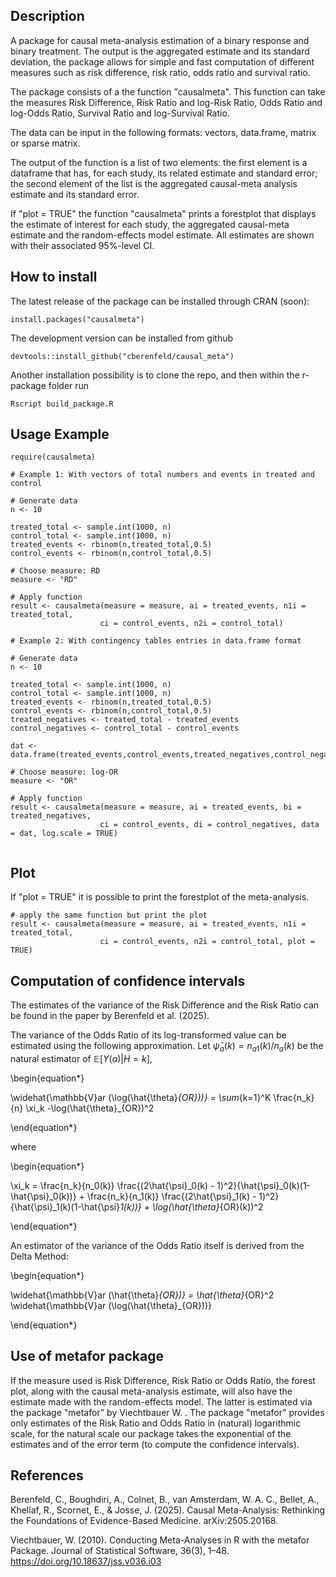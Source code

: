 ## Description

A package for causal meta-analysis estimation of a binary response and binary treatment. The output is the aggregated estimate and its standard deviation, the package allows for simple and fast computation of different measures such as risk difference, risk ratio, odds ratio and survival ratio.

The package consists of a the function "causalmeta". This function can take the measures Risk Difference, Risk Ratio and log-Risk Ratio, Odds Ratio and log-Odds Ratio, Survival Ratio and log-Survival Ratio.

The data can be input in the following formats: vectors, data.frame, matrix or sparse matrix.

The output of the function is a list of two elements: the first element is a dataframe that has, for each study, its related estimate and standard error; the second element of the list is the aggregated causal-meta analysis estimate and its standard error.

If "plot = TRUE" the function "causalmeta" prints a forestplot that displays the estimate of interest for each study, the aggregated causal-meta estimate and the random-effects model estimate. All estimates are shown with their associated 95%-level CI.

## How to install

The latest release of the package can be installed through CRAN (soon):

```{r, eval = FALSE}
install.packages("causalmeta")
```

The development version can be installed from github

```{r, eval = FALSE}
devtools::install_github("cberenfeld/causal_meta")
```

Another installation possibility is to clone the repo, and then within the r-package folder run

```{r, eval = FALSE}
Rscript build_package.R
```

## Usage Example

```{r}
require(causalmeta)

# Example 1: With vectors of total numbers and events in treated and control

# Generate data
n <- 10

treated_total <- sample.int(1000, n)
control_total <- sample.int(1000, n)
treated_events <- rbinom(n,treated_total,0.5)
control_events <- rbinom(n,control_total,0.5)

# Choose measure: RD
measure <- "RD"

# Apply function
result <- causalmeta(measure = measure, ai = treated_events, n1i = treated_total,
                    ci = control_events, n2i = control_total)

# Example 2: With contingency tables entries in data.frame format

# Generate data
n <- 10

treated_total <- sample.int(1000, n)
control_total <- sample.int(1000, n)
treated_events <- rbinom(n,treated_total,0.5)
control_events <- rbinom(n,control_total,0.5)
treated_negatives <- treated_total - treated_events
control_negatives <- control_total - control_events

dat <- data.frame(treated_events,control_events,treated_negatives,control_negatives)

# Choose measure: log-OR
measure <- "OR"

# Apply function
result <- causalmeta(measure = measure, ai = treated_events, bi = treated_negatives,
                    ci = control_events, di = control_negatives, data = dat, log.scale = TRUE)


```

## Plot

If "plot = TRUE" it is possible to print the forestplot of the meta-analysis.

```{r my-forest-plot, fig.width=9, fig.height=6, out.width='100%'}
# apply the same function but print the plot
result <- causalmeta(measure = measure, ai = treated_events, n1i = treated_total,
                    ci = control_events, n2i = control_total, plot = TRUE)
```

## Computation of confidence intervals 

The estimates of the variance of the Risk Difference and the Risk Ratio can be found in the paper by Berenfeld et al. (2025).

The variance of the Odds Ratio of its log-transformed value can be estimated using the following approximation. Let $\hat{\psi}_a (k) = n_{a1}(k) / n_a(k)$ be the natural estimator of $\mathbb{E}[Y(a)|H=k]$,

\begin{equation*}

\widehat{\mathbb{V}ar (\log(\hat{\theta}_{OR}))} = \sum_{k=1}^K \frac{n_k}{n} \xi_k -\log(\hat{\theta}_{OR})^2

\end{equation*}

where

\begin{equation*}

\xi_k = \frac{n_k}{n_0(k)} \frac{(2\hat{\psi}_0(k) - 1)^2}{\hat{\psi}_0(k)(1-\hat{\psi}_0(k))} + \frac{n_k}{n_1(k)} \frac{(2\hat{\psi}_1(k) - 1)^2}{\hat{\psi}_1(k)(1-\hat{\psi}_1(k))} + \log(\hat{\theta}_{OR}(k))^2

\end{equation*}

An estimator of the variance of the Odds Ratio itself is derived from the Delta Method:

\begin{equation*}

\widehat{\mathbb{V}ar (\hat{\theta}_{OR})} = \hat{\theta}_{OR}^2 \widehat{\mathbb{V}ar (\log(\hat{\theta}_{OR}))}

\end{equation*}

## Use of metafor package

If the measure used is Risk Difference, Risk Ratio or Odds Ratio, the forest plot, along with the causal meta-analysis estimate, will also have the estimate made with the random-effects model. The latter is estimated via the package "metafor" by Viechtbauer W. . The package "metafor" provides only estimates of the Risk Ratio and Odds Ratio in (natural) logarithmic scale, for the natural scale our package takes the exponential of the estimates and of the error term (to compute the confidence intervals).

## References

Berenfeld, C., Boughdiri, A., Colnet, B., van Amsterdam, W. A. C., Bellet, A., Khellaf, R., Scornet, E., & Josse, J. (2025). Causal Meta-Analysis: Rethinking the Foundations of Evidence-Based Medicine. arXiv:2505.20168.

Viechtbauer, W. (2010). Conducting Meta-Analyses in R with the metafor Package. Journal of Statistical Software, 36(3), 1–48. https://doi.org/10.18637/jss.v036.i03
